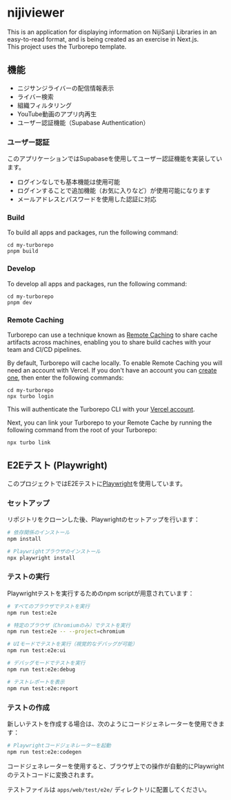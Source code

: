 # nijiviewer

This is an application for displaying information on NijiSanji Libraries in an easy-to-read format, and is being created as an exercise in Next.js.  
This project uses the Turborepo template.

## 機能

- ニジサンジライバーの配信情報表示
- ライバー検索
- 組織フィルタリング
- YouTube動画のアプリ内再生
- ユーザー認証機能（Supabase Authentication）

### ユーザー認証

このアプリケーションではSupabaseを使用してユーザー認証機能を実装しています。
- ログインなしでも基本機能は使用可能
- ログインすることで追加機能（お気に入りなど）が使用可能になります
- メールアドレスとパスワードを使用した認証に対応

### Build

To build all apps and packages, run the following command:

```
cd my-turborepo
pnpm build
```

### Develop

To develop all apps and packages, run the following command:

```
cd my-turborepo
pnpm dev
```

### Remote Caching

Turborepo can use a technique known as [Remote Caching](https://turbo.build/repo/docs/core-concepts/remote-caching) to share cache artifacts across machines, enabling you to share build caches with your team and CI/CD pipelines.

By default, Turborepo will cache locally. To enable Remote Caching you will need an account with Vercel. If you don't have an account you can [create one](https://vercel.com/signup), then enter the following commands:

```
cd my-turborepo
npx turbo login
```

This will authenticate the Turborepo CLI with your [Vercel account](https://vercel.com/docs/concepts/personal-accounts/overview).

Next, you can link your Turborepo to your Remote Cache by running the following command from the root of your Turborepo:

```
npx turbo link
```

## E2Eテスト (Playwright)

このプロジェクトではE2Eテストに[Playwright](https://playwright.dev/)を使用しています。

### セットアップ

リポジトリをクローンした後、Playwrightのセットアップを行います：

```bash
# 依存関係のインストール
npm install

# Playwrightブラウザのインストール
npx playwright install
```

### テストの実行

Playwrightテストを実行するためのnpm scriptが用意されています：

```bash
# すべてのブラウザでテストを実行
npm run test:e2e

# 特定のブラウザ（Chromiumのみ）でテストを実行
npm run test:e2e -- --project=chromium

# UIモードでテストを実行（視覚的なデバッグが可能）
npm run test:e2e:ui

# デバッグモードでテストを実行
npm run test:e2e:debug

# テストレポートを表示
npm run test:e2e:report
```

### テストの作成

新しいテストを作成する場合は、次のようにコードジェネレーターを使用できます：

```bash
# Playwrightコードジェネレーターを起動
npm run test:e2e:codegen
```

コードジェネレーターを使用すると、ブラウザ上での操作が自動的にPlaywrightのテストコードに変換されます。

テストファイルは `apps/web/test/e2e/` ディレクトリに配置してください。
